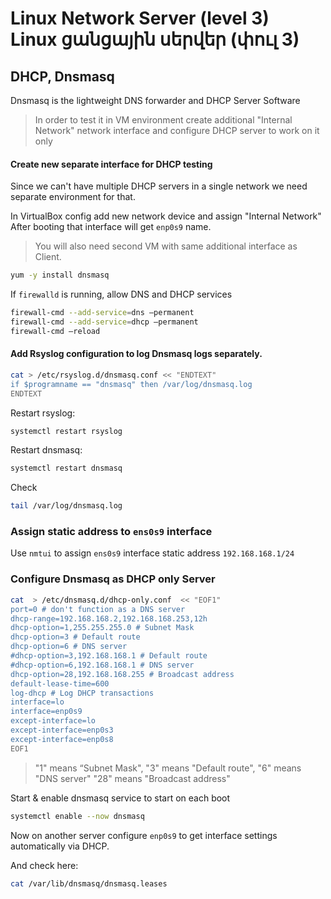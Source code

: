 # Linux Network Server (level 3) <br /> Linux ցանցային սերվեր (փուլ 3)

## DHCP, Dnsmasq

Dnsmasq is the lightweight DNS forwarder and DHCP Server Software

> In order to test it in VM environment create additional "Internal Network" network interface
> and configure DHCP server to work on it only 

#### Create new separate interface for DHCP testing

Since we can't have multiple DHCP servers in a single network we need separate environment for that.

In VirtualBox config add new network device and assign "Internal Network"
After booting that interface will get `enp0s9` name.

> You will also need second VM with same additional interface as Client.


```bash
yum -y install dnsmasq
```

If `firewalld` is running, allow DNS and DHCP services
```bash
firewall-cmd --add-service=dns –permanent
firewall-cmd --add-service=dhcp –permanent
firewall-cmd –reload
```


#### Add **Rsyslog** configuration to log Dnsmasq logs separately.

```bash
cat > /etc/rsyslog.d/dnsmasq.conf << "ENDTEXT"
if $programname == "dnsmasq" then /var/log/dnsmasq.log
ENDTEXT

```

Restart rsyslog:
```bash
systemctl restart rsyslog
```

Restart dnsmasq:
```bash
systemctl restart dnsmasq 
```

Check

```bash
tail /var/log/dnsmasq.log
```

### Assign static address to `ens0s9` interface 

Use `nmtui` to assign `ens0s9` interface static address `192.168.168.1/24`


### Configure Dnsmasq as DHCP only Server

```bash
cat  > /etc/dnsmasq.d/dhcp-only.conf  << "EOF1"
port=0 # don't function as a DNS server
dhcp-range=192.168.168.2,192.168.168.253,12h
dhcp-option=1,255.255.255.0 # Subnet Mask
dhcp-option=3 # Default route
dhcp-option=6 # DNS server
#dhcp-option=3,192.168.168.1 # Default route
#dhcp-option=6,192.168.168.1 # DNS server
dhcp-option=28,192.168.168.255 # Broadcast address
default-lease-time=600
log-dhcp # Log DHCP transactions
interface=lo
interface=enp0s9
except-interface=lo
except-interface=enp0s3
except-interface=enp0s8
EOF1

```

> "1" means “Subnet Mask", 
> "3" means "Default route",
> "6" means "DNS server" 
> "28" means "Broadcast address"

Start & enable dnsmasq service to start on each boot
```bash
systemctl enable --now dnsmasq
```


Now on another server configure `enp0s9` to get interface settings automatically via DHCP.

And check here:

```bash
cat /var/lib/dnsmasq/dnsmasq.leases
```

